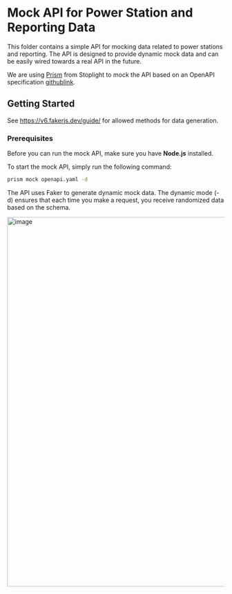 # Mock API for Power Station and Reporting Data

This folder contains a simple API for mocking data related to power stations and reporting. The API is designed to provide dynamic mock data and can be easily wired towards a real API in the future.

We are using [Prism](https://stoplight.io/open-source/prism) from Stoplight to mock the API based on an OpenAPI specification [githublink](https://github.com/stoplightio/prism).

## Getting Started

See https://v6.fakerjs.dev/guide/ for allowed methods for data generation.

### Prerequisites

Before you can run the mock API, make sure you have **Node.js** installed.

To start the mock API, simply run the following command:

```bash
prism mock openapi.yaml -d
```

The API uses Faker to generate dynamic mock data. The dynamic mode (-d) ensures that each time you make a request, you receive randomized data based on the schema.

<img width="855" alt="image" src="https://github.com/user-attachments/assets/4f29e6f2-20cf-46e2-bf8d-40925e91ed0d">
